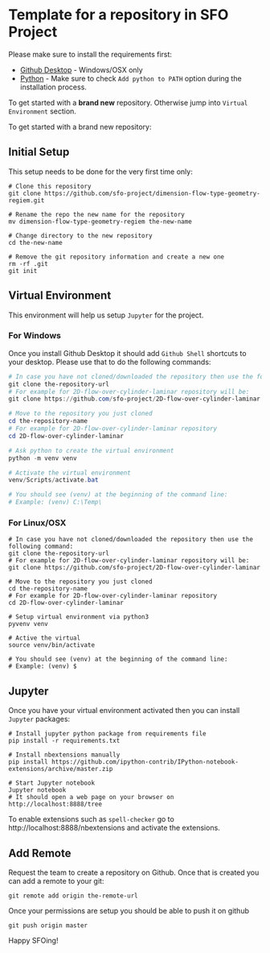 # Template for a repository in SFO Project

Please make sure to install the requirements first:
- [Github Desktop](https://desktop.github.com/) - Windows/OSX only
- [Python](https://www.python.org/downloads/) - Make sure to check `Add python to PATH` option during the installation process.

To get started with a **brand new** repository. Otherwise jump into `Virtual Environment` section.

To get started with a brand new repository:

## Initial Setup
This setup needs to be done for the very first time only:

```shell
# Clone this repository
git clone https://github.com/sfo-project/dimension-flow-type-geometry-regiem.git

# Rename the repo the new name for the repository
mv dimension-flow-type-geometry-regiem the-new-name

# Change directory to the new repository
cd the-new-name

# Remove the git repository information and create a new one
rm -rf .git
git init
```

## Virtual Environment
This environment will help us setup `Jupyter` for the project.

### For Windows
Once you install Github Desktop it should add `Github Shell` shortcuts to your desktop. Please use that to do the following commands:
```powershell
# In case you have not cloned/downloaded the repository then use the following command:
git clone the-repository-url
# For example for 2D-flow-over-cylinder-laminar repository will be:
git clone https://github.com/sfo-project/2D-flow-over-cylinder-laminar

# Move to the repository you just cloned
cd the-repository-name
# For example for 2D-flow-over-cylinder-laminar repository
cd 2D-flow-over-cylinder-laminar

# Ask python to create the virtual environment
python -m venv venv

# Activate the virtual environment
venv/Scripts/activate.bat

# You should see (venv) at the beginning of the command line:
# Example: (venv) C:\Temp\
```

### For Linux/OSX
```shell
# In case you have not cloned/downloaded the repository then use the following command:
git clone the-repository-url
# For example for 2D-flow-over-cylinder-laminar repository will be:
git clone https://github.com/sfo-project/2D-flow-over-cylinder-laminar

# Move to the repository you just cloned
cd the-repository-name
# For example for 2D-flow-over-cylinder-laminar repository
cd 2D-flow-over-cylinder-laminar

# Setup virtual environment via python3
pyvenv venv

# Active the virtual
source venv/bin/activate

# You should see (venv) at the beginning of the command line:
# Example: (venv) $
```

## Jupyter
Once you have your virtual environment activated then you can install `Jupyter` packages:

```shell
# Install jupyter python package from requirements file
pip install -r requirements.txt

# Install nbextensions manually
pip install https://github.com/ipython-contrib/IPython-notebook-extensions/archive/master.zip

# Start Jupyter notebook
Jupyter notebook
# It should open a web page on your browser on http://localhost:8888/tree
```

To enable extensions such as `spell-checker` go to http://localhost:8888/nbextensions and activate the extensions.

## Add Remote
Request the team to create a repository on Github. Once that is created you can add a remote to your git:
```shell
git remote add origin the-remote-url
```

Once your permissions are setup you should be able to push it on github
```shell
git push origin master
```

Happy SFOing!
